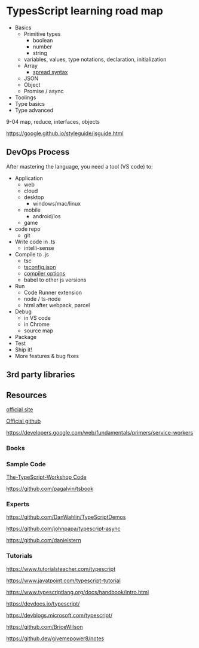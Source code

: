 # TypesScript learning road map

- Basics
  - Primitive types
    - boolean
    - number
    - string
  - variables, values, type notations, declaration, initialization
  - Array
    - [spread syntax](https://developer.mozilla.org/en-US/docs/Web/JavaScript/Reference/Operators/Spread_syntax)
  - JSON
  - Object
  - Promise / async
- Toolings
- Type basics
- Type advanced

9-04 map, reduce, interfaces, objects

<https://google.github.io/styleguide/jsguide.html>

## DevOps Process

After mastering the language, you need a tool (VS code) to:

- Application
  - web
  - cloud
  - desktop
    - windows/mac/linux
  - mobile
    - android/ios
  - game
- code repo
  - git
- Write code in .ts
  - intelli-sense  
- Compile to .js
  - tsc
  - [tsconfig.json](https://www.typescriptlang.org/docs/handbook/tsconfig-json.html)
  - [compiler options](https://www.typescriptlang.org/docs/handbook/compiler-options.html)
  - babel to other js versions
- Run
  - Code Runner extension
  - node / ts-node
  - html after webpack, parcel
- Debug
  - in VS code
  - in Chrome
  - source map
- Package
- Test
- Ship it!
- More features & bug fixes

## 3rd party libraries

## Resources

[official site](https://www.typescriptlang.org/)

[Official github](https://github.com/Microsoft/TypeScript)

<https://developers.google.com/web/fundamentals/primers/service-workers>

### Books

### Sample Code

[The-TypeScript-Workshop Code](https://github.com/PacktWorkshops/The-TypeScript-Workshop)

<https://github.com/pagalvin/tsbook>

### Experts

<https://github.com/DanWahlin/TypeScriptDemos>

<https://github.com/johnpapa/typescript-async>

<https://github.com/danielstern>

### Tutorials

<https://www.tutorialsteacher.com/typescript>

<https://www.javatpoint.com/typescript-tutorial>

<https://www.typescriptlang.org/docs/handbook/intro.html>

<https://devdocs.io/typescript/>

<https://devblogs.microsoft.com/typescript/>

<https://github.com/BriceWilson>

<https://github.dev/givemepower8/notes>
